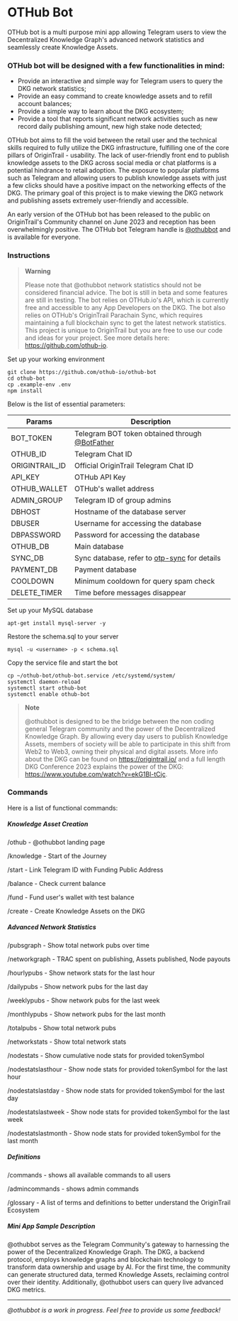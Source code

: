 # OTHub Bot

OTHub bot is a multi purpose mini app allowing Telegram users to view the Decentralized Knowledge Graph's advanced network statistics and seamlessly create Knowledge Assets. 

### OTHub bot will be designed with a few functionalities in mind:
- Provide an interactive and simple way for Telegram users to query the DKG network statistics;
- Provide an easy command to create knowledge assets and to refill account balances;
- Provide a simple way to learn about the DKG ecosystem;
- Provide a tool that reports significant network activities such as new record daily publishing amount, new high stake node detected;

OTHub bot aims to fill the void between the retail user and the technical skills required to fully utilize the DKG infrastructure, fulfilling one of the core pillars of OriginTrail - usability. The lack of user-friendly front end to publish knowledge assets to the DKG across social media or chat platforms is a potential hindrance to retail adoption. The exposure to popular platforms such as Telegram and allowing users to publish knowledge assets with just a few clicks should have a positive impact on the networking effects of the DKG. The primary goal of this project is to make viewing the DKG network and publishing assets extremely user-friendly and accessible. 

An early version of the OTHub bot has been released to the public on OriginTrail's Community channel on June 2023 and reception has been overwhelmingly positive. The OTHub bot Telegram handle is [@othubbot](t.me/othubbot) and is available for everyone.

### Instructions
> **Warning**
> 
> Please note that @othubbot network statistics should not be considered financial advice. The bot is still in beta and some features are still in testing. The bot relies on OTHub.io's API, which is currently free and accessible to any App Developers on the DKG. The bot also relies on OTHub's OriginTrail Parachain Sync, which requires maintaining a full blockchain sync to get the latest network statistics. This project is unique to OriginTrail but you are free to use our code and ideas for your project. See more details here: https://github.com/othub-io. 

Set up your working environment
```
git clone https://github.com/othub-io/othub-bot
cd othub-bot
cp .example-env .env
npm install
```
Below is the list of essential parameters:

| Params            | Description                                |
|-------------------|-------------------------------------------|
| BOT_TOKEN         | Telegram BOT token obtained through [@BotFather](https://t.me/BotFather) |
| OTHUB_ID          | Telegram Chat ID                            |
| ORIGINTRAIL_ID    | Official OriginTrail Telegram Chat ID       |
| API_KEY           | OTHub API Key                               |
| OTHUB_WALLET      | OTHub's wallet address                      |
| ADMIN_GROUP       | Telegram ID of group admins                 |
| DBHOST            | Hostname of the database server             |
| DBUSER            | Username for accessing the database         |
| DBPASSWORD        | Password for accessing the database         |
| OTHUB_DB          | Main database                               |
| SYNC_DB           | Sync database, refer to [otp-sync](https://github.com/othub-io/otp-sync) for details               |
| PAYMENT_DB        | Payment database                            |
| COOLDOWN          | Minimum cooldown for query spam check       |
| DELETE_TIMER      | Time before messages disappear              |

Set up your MySQL database
```
apt-get install mysql-server -y
```
Restore the schema.sql to your server
```
mysql -u <username> -p < schema.sql
```
Copy the service file and start the bot
```
cp ~/othub-bot/othub-bot.service /etc/systemd/system/
systemctl daemon-reload
systemctl start othub-bot
systemctl enable othub-bot
```
> **Note**
> 
> @othubbot is designed to be the bridge between the non coding general Telegram community and the power of the Decentralized Knowledge Graph.
> By allowing every day users to publish Knowledge Assets, members of society will be able to participate in this shift from Web2 to Web3, owning their physical and digital assets. 
> More info about the DKG can be found on https://origintrail.io/ and a full length DKG Conference 2023 explains the power of the DKG: https://www.youtube.com/watch?v=ekG1Bl-tCjc.

### Commands
Here is a list of functional commands:
##### **Knowledge Asset Creation**
/othub - @othubbot landing page

/knowledge - Start of the Journey

/start - Link Telegram ID with Funding Public Address

/balance - Check current balance

/fund - Fund user's wallet with test balance

/create - Create Knowledge Assets on the DKG

##### **Advanced Network Statistics**
/pubsgraph - Show total network pubs over time

/networkgraph - TRAC spent on publishing, Assets published, Node payouts

/hourlypubs - Show network stats for the last hour

/dailypubs - Show network pubs for the last day

/weeklypubs - Show network pubs for the last week

/monthlypubs - Show network pubs for the last month

/totalpubs - Show total network pubs

/networkstats - Show total network stats

/nodestats <tokenSymbol> - Show cumulative node stats for provided tokenSymbol

/nodestatslasthour <tokenSymbol> - Show node stats for provided tokenSymbol for the last hour

/nodestatslastday <tokenSymbol> - Show node stats for provided tokenSymbol for the last day

/nodestatslastweek <tokenSymbol> - Show node stats for provided tokenSymbol for the last week

/nodestatslastmonth <tokenSymbol> - Show node stats for provided tokenSymbol for the last month

##### **Definitions**
/commands - shows all available commands to all users

/admincommands - shows admin commands

/glossary - A list of terms and definitions to better understand the OriginTrail Ecosystem

##### Mini App Sample Description

@othubbot serves as the Telegram Community's gateway to harnessing the power of the Decentralized Knowledge Graph. The DKG, a backend protocol, employs knowledge graphs and blockchain technology to transform data ownership and usage by AI. For the first time, the community can generate structured data, termed Knowledge Assets, reclaiming control over their identity. Additionally, @othubbot users can query live advanced DKG metrics. 

____________________
*@othubbot is a work in progress. Feel free to provide us some feedback!*
